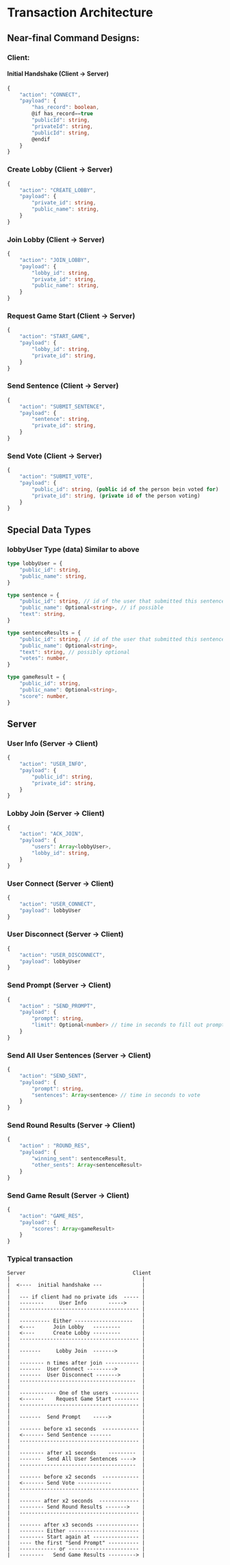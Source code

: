 # Transaction Architecture

## Near-final Command Designs:

### Client:

#### Initial Handshake (Client -> Server)

```ts
{
    "action": "CONNECT",
    "payload": {
        "has_record": boolean,
        @if has_record==true
        "publicId": string,
        "privateId": string,
        "publicId": string,
        @endif
    }
}
```
### Create Lobby (Client -> Server)

```ts
{
    "action": "CREATE_LOBBY",
    "payload": {
        "private_id": string,
        "public_name": string,
    }
}
```
### Join Lobby (Client -> Server)

```ts
{
    "action": "JOIN_LOBBY",
    "payload": {
        "lobby_id": string,
        "private_id": string,
        "public_name": string,
    }
}
```

### Request Game Start (Client -> Server)

```ts
{
    "action": "START_GAME",
    "payload": {
        "lobby_id": string,
        "private_id": string,
    }
}
```

### Send Sentence (Client -> Server)

```ts
{
    "action": "SUBMIT_SENTENCE",
    "payload": {
        "sentence": string,
        "private_id": string,
    }
}
```

### Send Vote (Client -> Server)

```ts
{
    "action": "SUBMIT_VOTE",
    "payload": {
        "public_id": string, (public id of the person bein voted for)
        "private_id": string, (private id of the person voting)
    }
}
```

## Special Data Types

### lobbyUser Type (data) Similar to above

```ts
type lobbyUser = {
    "public_id": string,
    "public_name": string,
}
```

```ts
type sentence = {
    "public_id": string, // id of the user that submitted this sentence
    "public_name": Optional<string>, // if possible
    "text": string,
}
```

```ts
type sentenceResults = {
    "public_id": string, // id of the user that submitted this sentence
    "public_name": Optional<string>,
    "text": string, // possibly optional
    "votes": number,
}
```

```ts
type gameResult = {
    "public_id": string,
    "public_name": Optional<string>,
    "score": number,
}
```

## Server

### User Info (Server -> Client)
```ts
{
    "action": "USER_INFO",
    "payload": {
        "public_id": string,
        "private_id": string,
    }
}
```



### Lobby Join (Server -> Client)
```ts
{
    "action": "ACK_JOIN",
    "payload": {
        "users": Array<lobbyUser>,
        "lobby_id": string,
    }
}
```

### User Connect (Server -> Client)
```ts
{
    "action": "USER_CONNECT",
    "payload": lobbyUser
}
```

### User Disconnect (Server -> Client)
```ts
{
    "action": "USER_DISCONNECT",
    "payload": lobbyUser
}
```

### Send Prompt (Server -> Client)
```ts
{
    "action" : "SEND_PROMPT",
    "payload": {
        "prompt": string,
        "limit": Optional<number> // time in seconds to fill out prompt
    }
}
```


### Send All User Sentences  (Server -> Client)
```ts
{
    "action": "SEND_SENT",
    "payload": {
        "prompt": string,
        "sentences": Array<sentence> // time in seconds to vote
    }
}
```



### Send Round Results (Server -> Client)
```ts
{
    "action" : "ROUND_RES",
    "payload": {
        "winning_sent": sentenceResult,
        "other_sents": Array<sentenceResult>
    }
}
```

### Send Game Result (Server -> Client)
```ts
{
    "action": "GAME_RES",
    "payload": {
        "scores": Array<gameResult>
    }
}
```


### Typical transaction


```uml
Server                                   Client
|                                           |
|  <----  initial handshake ---             |
|                                           |
|   --- if client had no private ids  ----- |
|   --------     User Info       ----->     |
|   --------------------------------------- |
|                                           |
|   ---------- Either -------------------   |
|   <----      Join Lobby   ---------       |
|   <----      Create Lobby ---------       |
|   --------------------------------------- |
|                                           |
|   -------     Lobby Join  ------->        |
|                                           |
|   -------- n times after join ----------- |
|   -------  User Connect --------->        |
|   -------  User Disconnect ------->       |
|   --------------------------------------  |
|                                           |
|   ------------ One of the users --------- |
|   <-------    Request Game Start -------- |
|   --------------------------------------- |
|                                           |
|   -------  Send Prompt    ----->          |
|                                           |
|   ------- before x1 seconds  ------------ |
|   <------- Send Sentence -------          |
|   --------------------------------------- |
|                                           |
|   -------- after x1 seconds    ---------  |
|   -------  Send All User Sentences ---->  |
|   --------------------------------------  |
|                                           |
|   ------- before x2 seconds  ------------ |
|   <------- Send Vote -----------          |
|   --------------------------------------- |
|                                           |
|   ------- after x2 seconds  ------------- |
|   -------- Send Round Results ------->    |
|   --------------------------------------- |
|                                           |
|   ------- after x3 seconds -------------- |
|   -------- Either ----------------------- |
|   -------- Start again at --------------- |
|   ---- the first "Send Prompt" ---------- |
|   ------------ or ----------------------- |
|   --------   Send Game Results ---------> |



```

















